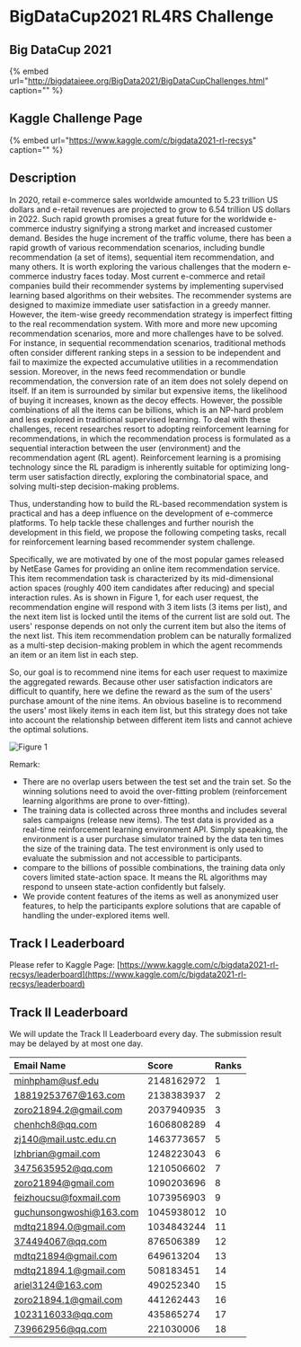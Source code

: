 # BigDataCup2021 RL4RS Challenge

## Big DataCup 2021 <a id="bigdatacup2021"></a>

{% embed url="http://bigdataieee.org/BigData2021/BigDataCupChallenges.html" caption="" %}

## Kaggle Challenge Page

{% embed url="https://www.kaggle.com/c/bigdata2021-rl-recsys" caption="" %}

## Description

In 2020, retail e-commerce sales worldwide amounted to 5.23 trillion US dollars and e-retail revenues are projected to grow to 6.54 trillion US dollars in 2022. Such rapid growth promises a great future for the worldwide e-commerce industry signifying a strong market and increased customer demand. Besides the huge increment of the traffic volume, there has been a rapid growth of various recommendation scenarios, including bundle recommendation \(a set of items\), sequential item recommendation, and many others. It is worth exploring the various challenges that the modern e-commerce industry faces today. Most current e-commerce and retail companies build their recommender systems by implementing supervised learning based algorithms on their websites. The recommender systems are designed to maximize immediate user satisfaction in a greedy manner. However, the item-wise greedy recommendation strategy is imperfect fitting to the real recommendation system. With more and more new upcoming recommendation scenarios, more and more challenges have to be solved. For instance, in sequential recommendation scenarios, traditional methods often consider different ranking steps in a session to be independent and fail to maximize the expected accumulative utilities in a recommendation session. Moreover, in the news feed recommendation or bundle recommendation, the conversion rate of an item does not solely depend on itself. If an item is surrounded by similar but expensive items, the likelihood of buying it increases, known as the decoy effects. However, the possible combinations of all the items can be billions, which is an NP-hard problem and less explored in traditional supervised learning. To deal with these challenges, recent researches resort to adopting reinforcement learning for recommendations, in which the recommendation process is formulated as a sequential interaction between the user \(environment\) and the recommendation agent \(RL agent\). Reinforcement learning is a promising technology since the RL paradigm is inherently suitable for optimizing long-term user satisfaction directly, exploring the combinatorial space, and solving multi-step decision-making problems.

Thus, understanding how to build the RL-based recommendation system is practical and has a deep influence on the development of e-commerce platforms. To help tackle these challenges and further nourish the development in this field, we propose the following competing tasks, recall for reinforcement learning based recommender system challenge.

Specifically, we are motivated by one of the most popular games released by NetEase Games for providing an online item recommendation service. This item recommendation task is characterized by its mid-dimensional action spaces \(roughly 400 item candidates after reducing\) and special interaction rules. As is shown in Figure 1, for each user request, the recommendation engine will respond with 3 item lists \(3 items per list\), and the next item list is locked until the items of the current list are sold out. The users' response depends on not only the current item but also the items of the next list. This item recommendation problem can be naturally formalized as a multi-step decision-making problem in which the agent recommends an item or an item list in each step.

So, our goal is to recommend nine items for each user request to maximize the aggregated rewards. Because other user satisfaction indicators are difficult to quantify, here we define the reward as the sum of the users' purchase amount of the nine items. An obvious baseline is to recommend the users' most likely items in each item list, but this strategy does not take into account the relationship between different item lists and cannot achieve the optimal solutions.

![Figure 1](https://cdn.mathpix.com/snip/images/S9UF6fch8HhiTH0pJnFvbp74oRYdnpc1MJA9zl4xxeA.original.fullsize.png)

Remark:

* There are no overlap users between the test set and the train set. So the winning solutions need to avoid the over-fitting problem \(reinforcement learning algorithms are prone to over-fitting\).
* The training data is collected across three months and includes several sales campaigns \(release new items\). The test data is provided as a real-time reinforcement learning environment API. Simply speaking, the environment is a user purchase simulator trained by the data ten times the size of the training data. The test environment is only used to evaluate the submission and not accessible to participants. 
* compare to the billions of possible combinations, the training data only covers limited state-action space. It means the RL algorithms may respond to unseen state-action confidently but falsely.
* We provide content features of the items as well as anonymized user features, to help the participants explore solutions that are capable of handling the under-explored items well.

## Track I Leaderboard

Please refer to Kaggle Page: [https://www.kaggle.com/c/bigdata2021-rl-recsys/leaderboard](https://www.kaggle.com/c/bigdata2021-rl-recsys/leaderboard)

## Track II Leaderboard

We will update the Track II Leaderboard every day. The submission result may be delayed by at most one day.

| Email Name | Score | Ranks |
| :--- | :--- | :--- |
| minhpham@usf.edu | 2148162972 | 1 |
| 18819253767@163.com | 2138383937 | 2 |
| zoro21894.2@gmail.com | 2037940935 | 3 |
| chenhch8@qq.com | 1606808289 | 4 |
| zj140@mail.ustc.edu.cn | 1463773657 | 5 |
| lzhbrian@gmail.com | 1248223043 | 6 |
| 3475635952@qq.com | 1210506602 | 7 |
| zoro21894@gmail.com | 1090203696 | 8 |
| feizhoucsu@foxmail.com | 1073956903 | 9 |
| guchunsongwoshi@163.com | 1045938012 | 10 |
| mdtq21894.0@gmail.com | 1034843244 | 11 |
| 374494067@qq.com | 876506389 | 12 |
| mdtq21894@gmail.com | 649613204 | 13 |
| mdtq21894.1@gmail.com | 508183451 | 14 |
| ariel3124@163.com | 490252340 | 15 |
| zoro21894.1@gmail.com | 441262443 | 16 |
| 1023116033@qq.com | 435865274 | 17 |
| 739662956@qq.com | 221030006 | 18 |




